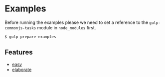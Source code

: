 # Examples

Before running the examples please we need to set a reference to the `gulp-commonjs-tasks` module in `node_modules` first.

```bash
$ gulp prepare-examples
```
## Features
- [easy](examples/easy.md)
- [elaborate](examples/elaborate.md)
